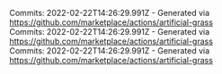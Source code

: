 Commits: 2022-02-22T14:26:29.991Z - Generated via https://github.com/marketplace/actions/artificial-grass
<br>
Commits: 2022-02-22T14:26:29.991Z - Generated via https://github.com/marketplace/actions/artificial-grass
<br>
Commits: 2022-02-22T14:26:29.991Z - Generated via https://github.com/marketplace/actions/artificial-grass
<br>
